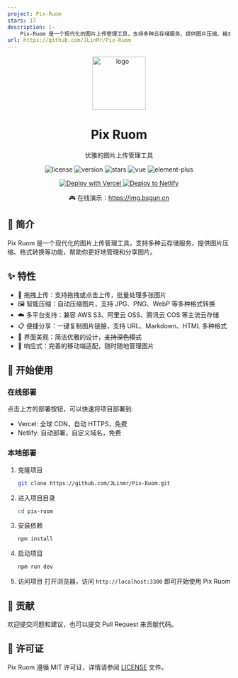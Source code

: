 ```yaml
---
project: Pix-Ruom
stars: 17
description: |-
    Pix-Ruom 是一个现代化的图片上传管理工具，支持多种云存储服务，提供图片压缩、格式转换等功能，帮助你更好地管理和分享图片。
url: https://github.com/JLinMr/Pix-Ruom
---
```


<div align="center">
  <img src="/public/favicon.svg" alt="logo" width="120"/>
  <h1>Pix Ruom</h1>
  <p>优雅的图片上传管理工具</p>
  <p>
    <img src="https://img.shields.io/github/license/JLinmr/Pix-Ruom" alt="license" />
    <img src="https://img.shields.io/github/package-json/v/JLinmr/Pix-Ruom" alt="version" />
    <img src="https://img.shields.io/github/stars/JLinmr/Pix-Ruom?style=social" alt="stars" />
    <img src="https://img.shields.io/badge/Vue.js-3.5-4FC08D?logo=vue.js" alt="vue" />
    <img src="https://img.shields.io/badge/Element%20Plus-2.8-409EFF?logo=element" alt="element-plus" />
  </p>
  <p>
    <a href="https://vercel.com/new/clone?repository-url=https://github.com/JLinmr/Pix-Ruom">
      <img src="https://vercel.com/button" alt="Deploy with Vercel" />
    </a>
    <a href="https://app.netlify.com/start/deploy?repository=https://github.com/JLinmr/Pix-Ruom">
      <img src="https://www.netlify.com/img/deploy/button.svg" alt="Deploy to Netlify" />
    </a>
  </p>
  <p>
    🎮 在线演示：<a href="https://img.bsgun.cn" target="_blank">https://img.bsgun.cn</a>
  </p>
</div>

## 📖 简介

Pix Ruom 是一个现代化的图片上传管理工具，支持多种云存储服务，提供图片压缩、格式转换等功能，帮助你更好地管理和分享图片。

## ✨ 特性

- 🎯 拖拽上传：支持拖拽或点击上传，批量处理多张图片
- 🖼 智能压缩：自动压缩图片，支持 JPG、PNG、WebP 等多种格式转换
- ☁️ 多平台支持：兼容 AWS S3、阿里云 OSS、腾讯云 COS 等主流云存储
- 📋 便捷分享：一键复制图片链接，支持 URL、Markdown、HTML 多种格式
- 🎨 界面美观：简洁优雅的设计，~~支持深色模式~~
- 📱 响应式：完善的移动端适配，随时随地管理图片

## 🚀 开始使用

### 在线部署

点击上方的部署按钮，可以快速将项目部署到:

- Vercel: 全球 CDN，自动 HTTPS，免费
- Netlify: 自动部署，自定义域名，免费

### 本地部署

1. 克隆项目
   ```bash
   git clone https://github.com/JLinmr/Pix-Ruom.git
   ```

2. 进入项目目录
   ```bash
   cd pix-ruom
   ```

3. 安装依赖
   ```bash
   npm install
   ```

4. 启动项目
   ```bash
   npm run dev
   ```

5. 访问项目
   打开浏览器，访问 `http://localhost:3300` 即可开始使用 Pix Ruom

## 📝 贡献

欢迎提交问题和建议，也可以提交 Pull Request 来贡献代码。

## 📜 许可证

Pix Ruom 遵循 MIT 许可证，详情请参阅 [LICENSE](LICENSE) 文件。

